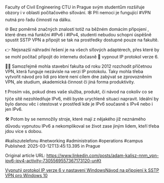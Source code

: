 Faculty of Civil Engineering CTU in Prague svým studentům rozšiřuje obzory i v oblasti počítačového síťování. 🕸️ Při nemoci je fungující #VPN nutná pro řadu činností na dálku.


🌐 Bez poměrně značných znalostí totiž na běžném domácím připojení , které dnes má funkční #IPv6 i #IPv4, studenti nebudou schopni úspěšně spustit SSTP VPN a připojit se tak na prostředky dostupné pouze na fakultě.


👉 Nejsnazší náhradní řešení je na všech síťových adaptérech, přes které by se mohl počítač připojit do internetu dočasně 🤨 vypnout IP protokol verze 6.


🤷‍♂️ Samozřejmě mohla stavební fakulta od roku 2012 rozchodit příčetnou VPN, která funguje nezávisle na verzi IP protokolu. Taky mohla třeba vytvořit návod pro lidi pro které není cílem dne zabývat se zprovozněním VPN, ale studium, akademická činnost či jiná forma produktivity.


❗ Prosím vás, pokud dnes vaše služba, produkt, či návod na cokoliv co se týče sítě nezohledňuje IPv6, měli byste urychleně situaci napravit. Ideální by bylo danou věc i otestovat v prostředí kde je IPv6 současně s IPv4 nebo i jen IPv6.


🛠️ Potom by se nemnožily stroje, které mají z nějakého již neznámého důvodu vypnutou IPv6 a nekomplikoval se život zase jiným lidem, kteří třeba jdou více s dobou.


#kaliszutelefonu #networking #administration #operations #campus
Published: 2025-03-12T13:45:13.395 in Prague

Original article URL: https://www.linkedin.com/posts/adam-kalisz-nnm_vpn-ipv6-ipv4-activity-7305569557367173120-unKt

[Vypnutý protokol IP verze 6 v nastavení Windows](./media/no-ipv6.png)[Návod na připojení k SSTP VPN pro Windows 10](./media/sstp-vpn-fsv.png)